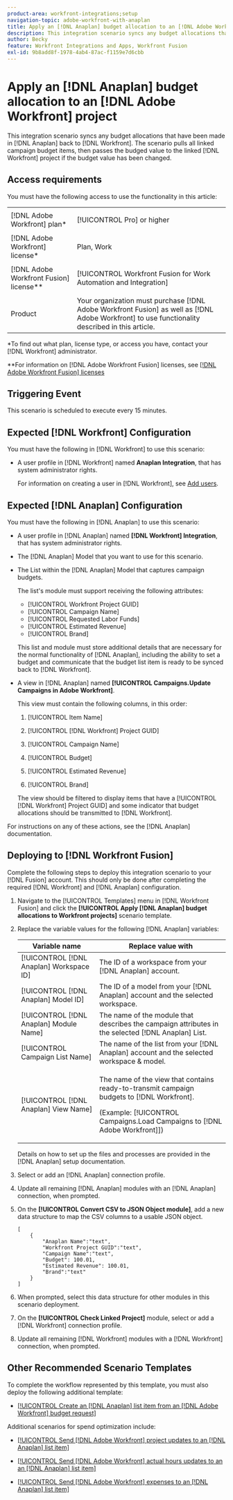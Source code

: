```yaml
---
product-area: workfront-integrations;setup
navigation-topic: adobe-workfront-with-anaplan
title: Apply an [!DNL Anaplan] budget allocation to an [!DNL Adobe Workfront] project
description: This integration scenario syncs any budget allocations that have been made in [!DNL Anaplan] back to [!DNL Workfront]. The scenario pulls all linked campaign budget items, then passes the budged value to the linked Workfront project if the budget value has been changed.
author: Becky
feature: Workfront Integrations and Apps, Workfront Fusion
exl-id: 9b8add8f-1978-4ab4-87ac-f1159e7d6cbb
---
```

# Apply an [!DNL Anaplan] budget allocation to an [!DNL Adobe Workfront] project

This integration scenario syncs any budget allocations that have been made in [!DNL Anaplan] back to [!DNL Workfront]. The scenario pulls all linked campaign budget items, then passes the budged value to the linked [!DNL Workfront] project if the budget value has been changed.

## Access requirements

You must have the following access to use the functionality in this article:

<table style="table-layout:auto"> 
 <col> 
 <col> 
 <tbody> 
  <tr> 
   <td role="rowheader">[!DNL Adobe Workfront] plan*</td> 
   <td> <p>[!UICONTROL Pro] or higher</p> </td> 
  </tr> 
  <tr data-mc-conditions=""> 
   <td role="rowheader">[!DNL Adobe Workfront] license*</td> 
   <td> <p>Plan, Work</p> </td> 
  </tr> 
  <tr> 
   <td role="rowheader">[!DNL Adobe Workfront Fusion] license**</td> 
   <td> <p>[!UICONTROL Workfront Fusion for Work Automation and Integration] </p> </td> 
  </tr> 
  <tr> 
   <td role="rowheader">Product</td> 
   <td>Your organization must purchase [!DNL Adobe Workfront Fusion] as well as [!DNL Adobe Workfront] to use functionality described in this article.</td> 
  </tr> 
 </tbody> 
</table>

&#42;To find out what plan, license type, or access you have, contact your [!DNL Workfront] administrator.

&#42;&#42;For information on [!DNL Adobe Workfront Fusion] licenses, see [[!DNL Adobe Workfront Fusion] licenses](../../workfront-fusion/get-started/license-automation-vs-integration.md)

## Triggering Event

This scenario is scheduled to execute every 15 minutes.

## Expected [!DNL Workfront] Configuration

You must have the following in [!DNL Workfront] to use this scenario:

* A user profile in [!DNL Workfront] named **Anaplan Integration**, that has system administrator rights.

   For information on creating a user in [!DNL Workfront], see [Add users](../../administration-and-setup/add-users/create-and-manage-users/add-users.md).

## Expected [!DNL Anaplan] Configuration

You must have the following in [!DNL Anaplan] to use this scenario:

* A user profile in [!DNL Anaplan] named **[!DNL Workfront] Integration**, that has system administrator rights.
* The [!DNL Anaplan] Model that you want to use for this scenario.
* The List within the [!DNL Anaplan] Model that captures campaign budgets.

   The list's module must support receiving the following attributes:

   * [!UICONTROL Workfront Project GUID]
   * [!UICONTROL Campaign Name]
   * [!UICONTROL Requested Labor Funds]
   * [!UICONTROL Estimated Revenue]
   * [!UICONTROL Brand]

   This list and module must store additional details that are necessary for the normal functionality of [!DNL Anaplan], including the ability to set a budget and communicate that the budget list item is ready to be synced back to [!DNL Workfront].

* A view in [!DNL Anaplan] named **[!UICONTROL Campaigns.Update Campaigns in Adobe Workfront]**.

   This view must contain the following columns, in this order:

   1. [!UICONTROL Item Name]

   2. [!UICONTROL [!DNL Workfront] Project GUID]

   3. [!UICONTROL Campaign Name]

   4. [!UICONTROL Budget]

   5. [!UICONTROL Estimated Revenue]

   6. [!UICONTROL Brand]

   The view should be filtered to display items that have a [!UICONTROL [!DNL Workfront] Project GUID] and some indicator that budget allocations should be transmitted to [!DNL Workfront].

For instructions on any of these actions, see the [!DNL Anaplan] documentation.

## Deploying to [!DNL Workfront Fusion]

Complete the following steps to deploy this integration scenario to your [!DNL Fusion] account. This should only be done after completing the required [!DNL Workfront] and [!DNL Anaplan] configuration.

1. Navigate to the [!UICONTROL Templates] menu in [!DNL Workfront Fusion] and click the **[!UICONTROL Apply [!DNL Anaplan] budget allocations to Workfront projects]** scenario template.
1. Replace the variable values for the following [!DNL Anaplan] variables:

   <table style="table-layout:auto"> 
    <col> 
    </col> 
    <col> 
    </col> 
    <thead> 
     <tr> 
      <th>Variable name</th> 
      <th>Replace value with</th> 
     </tr> 
    </thead> 
    <tbody> 
     <tr> 
      <td role="rowheader">[!UICONTROL [!DNL Anaplan] Workspace ID]</td> 
      <td>The ID of a workspace from your [!DNL Anaplan] account.</td> 
     </tr> 
     <tr> 
      <td role="rowheader">[!UICONTROL [!DNL Anaplan] Model ID] </td> 
      <td>The ID of a model from your [!DNL Anaplan] account and the selected workspace.</td> 
     </tr> 
     <tr> 
      <td role="rowheader">[!UICONTROL [!DNL Anaplan] Module Name]</td> 
      <td>The name of the module that describes the campaign attributes in the selected [!DNL Anaplan] List.</td> 
     </tr> 
     <tr> 
      <td role="rowheader">[!UICONTROL Campaign List Name]</td> 
      <td>The name of the list from your [!DNL Anaplan] account and the selected workspace &amp; model.</td> 
     </tr> 
     <tr> 
      <td role="rowheader">[!UICONTROL [!DNL Anaplan] View Name]</td> 
      <td> <p>The name of the view that contains ready-to-transmit campaign budgets to [!DNL Workfront].</p> <p>(Example: [!UICONTROL Campaigns.Load Campaigns to [!DNL Adobe Workfront]]) </p> </td> 
     </tr> 
    </tbody> 
   </table>

   Details on how to set up the files and processes are provided in the [!DNL Anaplan] setup documentation.

1. Select or add an [!DNL Anaplan] connection profile.
1. Update all remaining [!DNL Anaplan] modules with an [!DNL Anaplan] connection, when prompted.
1. On the **[!UICONTROL Convert CSV to JSON Object module]**, add a new data structure to map the CSV columns to a usable JSON object.

   <!-- [Copy](javascript:void(0);) -->
   <pre><code>[<br>    {<br>        "Anaplan Name":"text",<br>        "Workfront Project GUID":"text",<br>        "Campaign Name":"text",<br>        "Budget": 100.01,<br>        "Estimated Revenue": 100.01,<br>        "Brand":"text"<br>    }<br>]<br></code></pre>

1. When prompted, select this data structure for other modules in this scenario deployment.
1. On the **[!UICONTROL Check Linked Project]** module, select or add a [!DNL Workfront] connection profile.
1. Update all remaining [!DNL Workfront] modules with a [!DNL Workfront] connection, when prompted.

## Other Recommended Scenario Templates

To complete the workflow represented by this template, you must also deploy the following additional template:

* [[!UICONTROL Create an [!DNL Anaplan] list item from an [!DNL Adobe Workfront] budget request]](../../workfront-integrations-and-apps/adobe-workfront-with-anaplan/create-an-anaplan-list-item-from-a-workfront-budget-request.md)

Additional scenarios for spend optimization include:

* [[!UICONTROL Send [!DNL Adobe Workfront] project updates to an [!DNL Anaplan] list item]](../../workfront-integrations-and-apps/adobe-workfront-with-anaplan/send-workfront-project-updates-to-anaplan-list-item.md)

* [[!UICONTROL Send [!DNL Adobe Workfront] actual hours updates to an an [!DNL Anaplan] list item]](../../workfront-integrations-and-apps/adobe-workfront-with-anaplan/send-workfront-project-actual-hours-updates-to-anaplan-list-item.md)

* [[!UICONTROL Send [!DNL Adobe Workfront] expenses to an [!DNL Anaplan] list item]](../../workfront-integrations-and-apps/adobe-workfront-with-anaplan/send-workfront-project-expenses-to-anaplan-list-item.md)

